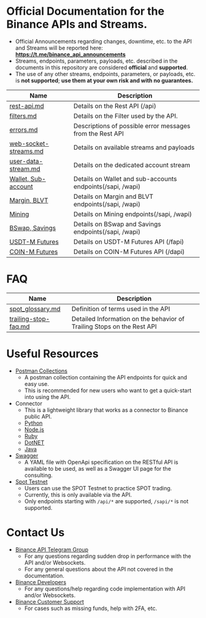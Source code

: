 # Official Documentation for the Binance APIs and Streams.
* Official Announcements regarding changes, downtime, etc. to the API and Streams will be reported here: **https://t.me/binance_api_announcements**
* Streams, endpoints, parameters, payloads, etc. described in the documents in this repository are considered **official** and **supported**.
* The use of any other streams, endpoints, parameters, or payloads, etc. is **not supported**; **use them at your own risk and with no guarantees.**


Name | Description
------------ | ------------
[rest-api.md](./rest-api.md)     | Details on the Rest API (/api)
[filters.md](./filters.md)       | Details on the Filter used by the API.
[errors.md](./errors.md)   | Descriptions of possible error messages from the Rest API
[web-socket-streams.md](./web-socket-streams.md)   | Details on available streams and payloads
[user-data-stream.md](./user-data-stream.md)   | Details on the dedicated account stream
[Wallet, Sub-account](https://binance-docs.github.io/apidocs/spot/en) | Details on Wallet and sub-accounts endpoints(/sapi, /wapi)
[Margin, BLVT](https://binance-docs.github.io/apidocs/spot/en) | Details on Margin and BLVT endpoints(/sapi, /wapi)
[Mining](https://binance-docs.github.io/apidocs/spot/en) | Details on Mining endpoints(/sapi, /wapi)
[BSwap, Savings](https://binance-docs.github.io/apidocs/spot/en) | Details on BSwap and Savings endpoints(/sapi, /wapi)
[USDT-M Futures](https://binance-docs.github.io/apidocs/futures/en/)  | Details on USDT-M Futures API (/fapi)
[COIN-M Futures](https://binance-docs.github.io/apidocs/delivery/en/) | Details on COIN-M Futures API (/dapi)

# FAQ


Name | Description
------------ | ------------
[spot_glossary.md](./faqs/spot_glossary.md) | Definition of terms used in the API
[trailing-stop-faq.md](./faqs/trailing-stop-faq.md)   | Detailed Information on the behavior of Trailing Stops on the Rest API


# Useful Resources

* [Postman Collections](https://github.com/binance/binance-api-postman)
    * A postman collection containing the API endpoints for quick and easy use.
    * This is recommended for new users who want to get a quick-start into using the API.
* Connector    
    * This is a lightweight library that works as a connector to Binance public API.
    * [Python](https://github.com/binance/binance-connector-python)
    * [Node.js](https://github.com/binance/binance-connector-node)
    * [Ruby](https://github.com/binance/binance-connector-ruby)
    * [DotNET](https://github.com/binance/binance-connector-dotnet)
    * [Java](https://github.com/binance/binance-connector-java)
* [Swagger](https://github.com/binance/binance-api-swagger)
    * A YAML file with OpenApi specification on the RESTful API is available to be used, as well as a Swagger UI page for the consulting.
* [Spot Testnet](https://testnet.binance.vision/)
    * Users can use the SPOT Testnet to practice SPOT trading.
    * Currently, this is only available via the API.
    * Only endpoints starting with `/api/*` are supported, `/sapi/*` is not supported.

# Contact Us

* [Binance API Telegram Group](https://t.me/binance_api_english)
    * For any questions regarding sudden drop in performance with the API and/or Websockets.
    * For any general questions about the API not covered in the documentation.
* [Binance Developers](https://dev.binance.vision/)
    * For any questions/help regarding code implementation with API and/or Websockets.
* [Binance Customer Support](https://www.binance.com/en/support-center)
    * For cases such as missing funds, help with 2FA, etc.
